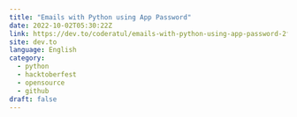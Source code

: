 ```yaml
---
title: "Emails with Python using App Password"
date: 2022-10-02T05:30:22Z
link: https://dev.to/coderatul/emails-with-python-using-app-password-2fp4?utm_medium=RSS&utm_source=news.12bit.vn
site: dev.to
language: English
category:
  - python
  - hacktoberfest
  - opensource
  - github
draft: false
---
```

